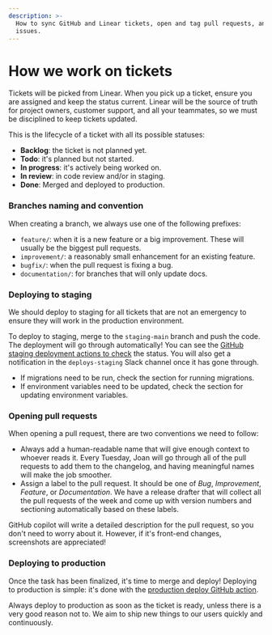 ```yaml
---
description: >-
  How to sync GitHub and Linear tickets, open and tag pull requests, and update
  issues.
---
```


# How we work on tickets

Tickets will be picked from Linear. When you pick up a ticket, ensure you are assigned and keep the status current. Linear will be the source of truth for project owners, customer support, and all your teammates, so we must be disciplined to keep tickets updated.

This is the lifecycle of a ticket with all its possible statuses:

* **Backlog**: the ticket is not planned yet.
* **Todo**: it's planned but not started.
* **In progress**: it's actively being worked on.
* **In review**: in code review and/or in staging.
* **Done**: Merged and deployed to production.

### Branches naming and convention

When creating a branch, we always use one of the following prefixes:

* `feature/`: when it is a new feature or a big improvement. These will usually be the biggest pull requests.
* `improvement/`: a reasonably small enhancement for an existing feature.
* `bugfix/`: when the pull request is fixing a bug.
* `documentation/`: for branches that will only update docs.

### Deploying to staging

We should deploy to staging for all tickets that are not an emergency to ensure they will work in the production environment.

To deploy to staging, merge to the `staging-main` branch and push the code. The deployment will go through automatically! You can see the [GitHub staging deployment actions to check](https://github.com/CrowdDotDev/crowd.dev/actions/workflows/staging-deploy-backend.yaml) the status. You will also get a notification in the `deploys-staging` Slack channel once it has gone through.

* If migrations need to be run, check the section for running migrations.
* If environment variables need to be updated, check the section for updating environment variables.

### Opening pull requests

When opening a pull request, there are two conventions we need to follow:&#x20;

* Always add a human-readable name that will give enough context to whoever reads it. Every Tuesday, Joan will go through all of the pull requests to add them to the changelog, and having meaningful names will make the job smoother.
* Assign a label to the pull request. It should be one of _Bug_, _Improvement_, _Feature_, or _Documentation_. We have a release drafter that will collect all the pull requests of the week and come up with version numbers and sectioning automatically based on these labels.

GitHub copilot will write a detailed description for the pull request, so you don't need to worry about it. However, if it's front-end changes, screenshots are appreciated!

### Deploying to production

Once the task has been finalized, it's time to merge and deploy! Deploying to production is simple: it's done with the [production deploy GitHub action](https://github.com/CrowdDotDev/crowd.dev/actions/workflows/production-deploy.yaml).&#x20;

Always deploy to production as soon as the ticket is ready, unless there is a very good reason not to. We aim to ship new things to our users quickly and continuously.

